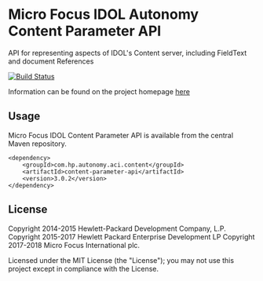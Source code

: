 # Micro Focus IDOL Autonomy Content Parameter API

API for representing aspects of IDOL's Content server, including FieldText and document References

[![Build Status](https://travis-ci.org/microfocus-idol/java-content-parameter-api.svg?branch=master)](https://travis-ci.org/microfocus-idol/java-content-parameter-api)

Information can be found on the project homepage [here](http://microfocus-idol.github.io/java-content-parameter-api)

## Usage

Micro Focus IDOL Content Parameter API is available from the central Maven repository.

    <dependency>
        <groupId>com.hp.autonomy.aci.content</groupId>
        <artifactId>content-parameter-api</artifactId>
        <version>3.0.2</version>
    </dependency>

## License
Copyright 2014-2015 Hewlett-Packard Development Company, L.P.
Copyright 2015-2017 Hewlett Packard Enterprise Development LP
Copyright 2017-2018 Micro Focus International plc.

Licensed under the MIT License (the "License"); you may not use this project except in compliance with the License.

